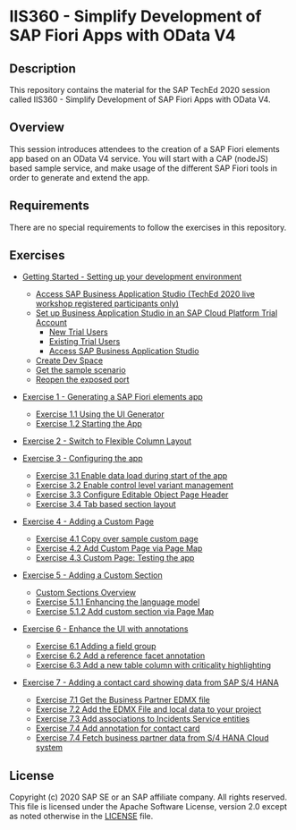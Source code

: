 # IIS360 - Simplify Development of SAP Fiori Apps with OData V4

## Description

This repository contains the material for the SAP TechEd 2020 session called IIS360 - Simplify Development of SAP Fiori Apps with OData V4.

## Overview

This session introduces attendees to the creation of a SAP Fiori elements app based on an OData V4 service. You will start with a CAP (nodeJS) based sample service, and make usage of the different SAP Fiori tools in order to generate and extend the app.

## Requirements

There are no special requirements to follow the exercises in this repository.

## Exercises

- [Getting Started - Setting up your development environment](exercises/ex0#getting-started---setting-up-your-development-environment)
  - [Access SAP Business Application Studio (TechEd 2020 live workshop registered participants only)](exercises/ex0#access-sap-business-application-studio-teched-2020-live-workshop-registered-participants-only)
  - [Set up Business Application Studio in an SAP Cloud Platform Trial Account](exercises/ex0#set-up-business-application-studio-in-an-sap-cloud-platform-trial-account)
    - [New Trial Users](exercises/ex0#new-trial-users)
    - [Existing Trial Users](exercises/ex0#existing-trial-users)
    - [Access SAP Business Application Studio](exercises/ex0#access-sap-business-application-studio)
  - [Create Dev Space](exercises/ex0#create-dev-space)
  - [Get the sample scenario](exercises/ex0#get-the-sample-scenario)
  - [Reopen the exposed port](exercises/ex0#reopen-the-exposed-port)
  
- [Exercise 1 - Generating a SAP Fiori elements app](exercises/ex1#exercise-1---generating-a-fiori-elements-app)
  - [Exercise 1.1 Using the UI Generator](exercises/ex1#exercise-11---using-the-ui-generator)
  - [Exercise 1.2 Starting the App](exercises/ex1#exercise-12-testing-the-app)
  
- [Exercise 2 - Switch to Flexible Column Layout](exercises/ex2#exercise-2---switch-to-flexible-column-layout)

- [Exercise 3 - Configuring the app](exercises/ex3#exercise-3---configuring-the-app)
  - [Exercise 3.1 Enable data load during start of the app](exercises/ex3#exercise-31-data-load-during-start-of-the-app)
  - [Exercise 3.2 Enable control level variant management](exercises/ex3#exercise-32-enable-control-level-variant-managment)
  - [Exercise 3.3 Configure Editable Object Page Header](exercises/ex3#exercise-33-configure-editable-object-page-header)
  - [Exercise 3.4 Tab based section layout](exercises/ex3#exercise-34-tab-based-section-layout)
  
- [Exercise 4 - Adding a Custom Page](exercises/ex4#exercise-4---adding-a-custom-page)
  - [Exercise 4.1 Copy over sample custom page](exercises/ex4#exercise-41-copy-over-sample-custom-page)
  - [Exercise 4.2 Add Custom Page via Page Map](exercises/ex4#exercise-42-add-custom-page-via-page-map)
  - [Exercise 4.3 Custom Page: Testing the app](exercises/ex4#exercise-43-custom-page-testing-the-app)
  
- [Exercise 5 - Adding a Custom Section](exercises/ex5#exercise-5---adding-a-custom-section)
  - [Custom Sections Overview](exercises/ex5#custom-sections-overview)
  - [Exercise 5.1.1 Enhancing the language model](exercises/ex5#exercise-511-enhancing-the-language-model)
  - [Exercise 5.1.2 Add custom section via Page Map](exercises/ex5#exercise-512-add-custom-section-via-page-map)
  
- [Exercise 6 - Enhance the UI with annotations](exercises/ex6#exercise-6---enhance-the-ui-with-annotations)
  - [Exercise 6.1 Adding a field group](exercises/ex6#exercise-61-adding-a-field-group)
  - [Exercise 6.2 Add a reference facet annotation](exercises/ex6#exercise-62-add-a-reference-facet-annotation)
  - [Exercise 6.3 Add a new table column with criticality highlighting](exercises/ex6#exercise-63-add-a-new-table-column-with-criticality-highlighting)
  
- [Exercise 7 - Adding a contact card showing data from SAP S/4 HANA](exercises/ex7#exercise-7---adding-a-contact-card-showing-data-from-sap-s4-hana)
  - [Exercise 7.1 Get the Business Partner EDMX file](#exercise-71-get-the-business-partner-edmx-file)
  - [Exercise 7.2 Add the EDMX File and local data to your project](exercises/ex7#exercise-72-add-the-edmx-file-and-local-data-to-your-project)
  - [Exercise 7.3 Add associations to Incidents Service entities](exercises/ex7#exercise-73-add-associations-to-incidents-service-entities)
  - [Exercise 7.4 Add annotation for contact card](#exercise-74-add-annotation-for-contact-card)
  - [Exercise 7.4 Fetch business partner data from S/4 HANA Cloud system](exercises/ex7#exercise-74-fetch-business-partner-data-from-s4-hana-cloud-system)

## License
Copyright (c) 2020 SAP SE or an SAP affiliate company. All rights reserved. This file is licensed under the Apache Software License, version 2.0 except as noted otherwise in the [LICENSE](LICENSES/Apache-2.0.txt) file.
